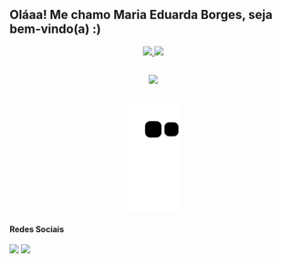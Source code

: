 ## Oláaa! Me chamo Maria Eduarda Borges, seja bem-vindo(a) :)



<div align="center">
  <a href="https://github.com/dudaborges">
  <img height="180em" src="https://github-readme-stats.vercel.app/api?username=dudaborges&show_icons=true&theme=cobalt&include_all_commits=true&count_private=true"/>
  <img height="180em" src="https://github-readme-stats.vercel.app/api/top-langs/?username=dudaborges&layout=compact&langs_count=7&theme=cobalt"/>
</div>

<div style="display: inline_block" align="center"><br>
  <p align="center">
  <a href="https://skillicons.dev">
    <img src="https://skillicons.dev/icons?i=react,nodejs,javascript,html,css,bootstrap,figma,ps,postgresql,firebase,androidstudio,java,git " />
  </a>
</p>
  
  ##
  
   ![Snake animation](https://github.com/dudaborges/dudaborges/blob/output/github-contribution-grid-snake.svg)
</div>

 #### Redes Sociais
  
 <div>
<a href="https://instagram.com/pb.duda" target="_blank"><img src="https://img.shields.io/badge/-Instagram-%23E4405F?style=for-the-badge&logo=instagram&logoColor=white" target="_blank"></a>
<a href="https://www.linkedin.com/in/maria-eduarda-pereira-borges-b961b4208/" target="_blank"><img src="https://img.shields.io/badge/-LinkedIn-%230077B5?style=for-the-badge&logo=linkedin&logoColor=white" target="_blank"></a> 
</div>
